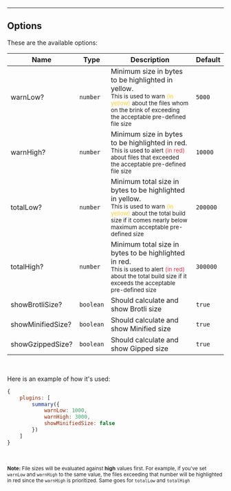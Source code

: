 <hr/>

## Options

These are the available options:

| Name              | Type      | Description                                                                                                                                                                                                                          | Default  |
| ----------------- | --------- | ------------------------------------------------------------------------------------------------------------------------------------------------------------------------------------------------------------------------------------ | -------- |
| warnLow?          | `number`  | Minimum size in bytes to be highlighted in yellow.<br><sub>This is used to warn <span style="color: #ffcd39;">(in yellow)</span> about the files whom on the brink of exceeding the acceptable pre-defined file size</sub>           | `5000`   |
| warnHigh?         | `number`  | Minimum size in bytes to be highlighted in red.<br><sub>This is used to alert <span style="color: #dc3545;">(in red)</span> about files that exceeded the acceptable pre-defined file size</sub>                                     | `10000`  |
| totalLow?         | `number`  | Minimum total size in bytes to be highlighted in yellow.<br><sub>This is used to warn <span style="color: #ffcd39;">(in yellow)</span> about the total build size if it comes nearly below maximum acceptable pre-defined size</sub> | `200000` |
| totalHigh?        | `number`  | Minimum total size in bytes to be highlighted in red.<br><sub>This is used to alert <span style="color: #dc3545;">(in red)</span> about the total build size if it exceeds the acceptable pre-defined size</sub>                     | `300000` |
| showBrotliSize?   | `boolean` | Should calculate and show Brotli size                                                                                                                                                                                                | `true`   |
| showMinifiedSize? | `boolean` | Should calculate and show Minified size                                                                                                                                                                                              | `true`   |
| showGzippedSize?  | `boolean` | Should calculate and show Gipped size                                                                                                                                                                                                | `true`   |

<br/>

Here is an example of how it's used:

```javascript
{
    plugins: [
        summary({
            warnLow: 1000,
            warnHigh: 3000,
            showMinifiedSize: false
        })
    ]
}
```

<br/>

<small>**Note:** File sizes will be evaluated against **high** values first. For example, if you've set `warnLow` and `warnHigh` to the same value, the files exceeding that number will be highlighted in red since the `warnHigh` is prioritized. Same goes for `totalLow` and `totalHigh`</small>
